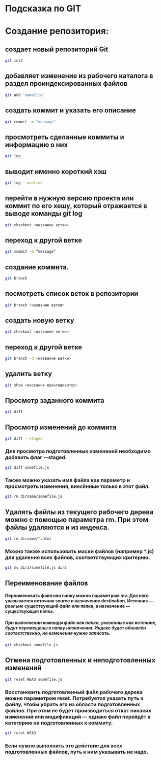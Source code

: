 # Подсказка по GIT


# Создание репозитория:
## создает новый репозиторий Git
```sh
git init
```
## добавляет изменение из рабочего каталога в раздел проиндексированных файлов
```sh
git add 'nameFile'
```
## создать коммит и указать его описание
```sh
git commit -m "message"
```
## просмотреть сделанные коммиты и информацию о них
```sh
git log
```
## выводит именно короткий хэш
```sh
git log --oneline
```
## перейти в нужную версию проекта или коммит по его хешу, который отражается в выводе команды git log
```sh
git checkout <название ветки>
```
## переход к другой ветке

```sh
git commit -m “message”
```
## создание коммита.
```sh
git branch
````
## посмотреть список веток в репозитории
```sh
git branch <название ветки> 
```
## создать новую ветку
```sh
git checkout <название ветки> 
```
## переход к другой ветке
```sh
git branch -d <название ветки>
```
## удалить ветку

```sh
git show <название идентификатор>
```
## Просмотр заданного коммита

```sh
git diff
```
## Просмотр изменений до коммита

```sh
git diff --staged
```
### Для просмотра подготовленных изменений необходимо добавить флаг --staged.

```sh
git diff somefile.js
```
### Также можно указать имя файла как параметр и просмотреть изменения, внесённые только в этот файл.

```sh
git rm dirname/somefile.js
```
## Удалять файлы из текущего рабочего дерева можно с помощью параметра rm. При этом файлы удаляются и из индекса.

```sh
git rm dirname/*.html
```
### Можно также использовать маски файлов (например *.js) для удаления всех файлов, соответствующих критерию.

```sh
git mv dir1/somefile.js dir2
```
## Переименование файлов
#### Переименовать файл или папку можно параметром mv. Для него указывается источник source и назначение destination. Источник — реально существующий файл или папка, а назначение — существующая папка.
##### При выполнении команды файл или папка, указанные как источник, будут перемещены в папку назначения. Индекс будет обновлён соответственно, но изменения нужно записать.

```sh
git checkout somefile.js
```
## Отмена подготовленных и неподготовленных изменений
```sh
git reset HEAD somefile.js
```
### Восстановить подготовленный файл рабочего дерева можно параметром reset. Потребуется указать путь к файлу, чтобы убрать его из области подготовленных файлов. При этом не будет производиться откат никаких изменений или модификаций — однако файл перейдёт в категорию не подготовленных к коммиту.
```sh
git reset HEAD
```
### Если нужно выполнить это действие для всех подготовленных файлов, путь к ним указывать не надо.
